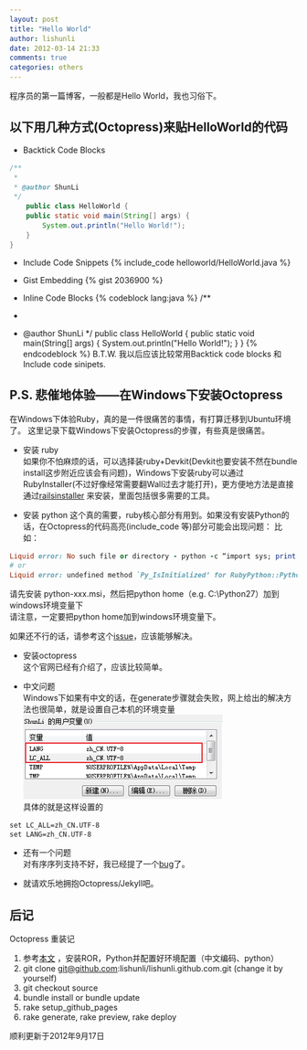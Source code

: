 ```yaml
---
layout: post
title: "Hello World"
author: lishunli
date: 2012-03-14 21:33
comments: true
categories: others
---
```

程序员的第一篇博客，一般都是Hello World，我也习俗下。

## 以下用几种方式(Octopress)来贴HelloWorld的代码
<!-- more -->
* Backtick Code Blocks
``` java HelloWorld.java
/**
 *
 * @author ShunLi
 */
	public class HelloWorld {
	public static void main(String[] args) {
		System.out.println("Hello World!");
	}
}
```

* Include Code Snippets
{% include_code helloworld/HelloWorld.java %}

* Gist Embedding
{% gist 2036900 %}

* Inline Code Blocks
{% codeblock lang:java %}
/**
 *
 * @author ShunLi
 */
	public class HelloWorld {
	public static void main(String[] args) {
		System.out.println("Hello World!");
	}
}
{% endcodeblock %}
B.T.W. 我以后应该比较常用Backtick code blocks 和 Include code sinipets.

## P.S. 悲催地体验——在Windows下安装Octopress
在Windows下体验Ruby，真的是一件很痛苦的事情，有打算迁移到Ubuntu环境了。
这里记录下载Windows下安装Octopress的步骤，有些真是很痛苦。

* 安装 ruby	
如果你不怕麻烦的话，可以选择装ruby+Devkit(Devkit也要安装不然在bundle install这步附近应该会有问题)，Windows下安装ruby可以通过RubyInstaller(不过好像经常需要翻Wall过去才能打开)，更方便地方法是直接通过[railsinstaller](http://railsinstaller.org/) 来安装，里面包括很多需要的工具。

* 安装 python	
这个真的需要，ruby核心部分有用到。如果没有安装Python的话，在Octopress的代码高亮(include_code 等)部分可能会出现问题：	
比如：
``` ruby
Liquid error: No such file or directory - python -c “import sys; print sys.executable”
# or
Liquid error: undefined method `Py_IsInitialized’ for RubyPython::Python:Module
```	
请先安装 python-xxx.msi，然后把python home（e.g. C:\Python27）加到windows环境变量下	
请注意，一定要把python home加到windows环境变量下。

如果还不行的话，请参考这个[issue](https://github.com/imathis/octopress/issues/262)，应该能够解决。
	

* 安装octopress	
这个官网已经有介绍了，应该比较简单。

* 中文问题	
Windows下如果有中文的话，在generate步骤就会失败，网上给出的解决方法也很简单，就是设置自己本机的环境变量		
![](/images/hello-world/env_vars.png)	
具体的就是这样设置的
```
set LC_ALL=zh_CN.UTF-8
set LANG=zh_CN.UTF-8
```

* 还有一个问题	
对有序序列支持不好，我已经提了一个[bug](https://github.com/imathis/octopress/issues/488)了。

* 就请欢乐地拥抱Octopress/Jekyll吧。

## 后记
Octopress 重装记

1. 参考[本文](http://lishunli.github.com/blog/2012/03/14/hello-world/) ，安装ROR，Python并配置好环境配置（中文编码、python）
2. git clone git@github.com:lishunli/lishunli.github.com.git (change it by yourself)
3. git checkout source
4. bundle install or bundle update
5. rake setup_github_pages
6. rake generate, rake preview, rake deploy


顺利更新于2012年9月17日
